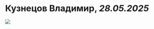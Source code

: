 # Кузнецов Владимир, *28.05.2025*

![](https://sun9-24.userapi.com/s/v1/ig2/v30k5MtS0SSuNrx8w2GC2tkHuiLhh_EDLwZS2_kl3r8GzLeYnqzk374mfTgboHeUQ6M26O2fAQH_yCg_JIyQOiti.jpg?size=400x400&quality=95&crop=212,1,707,707&ava=1)